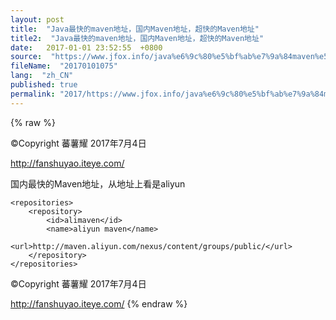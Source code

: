```yaml
---
layout: post
title:  "Java最快的maven地址，国内Maven地址，超快的Maven地址"
title2:  "Java最快的maven地址，国内Maven地址，超快的Maven地址"
date:   2017-01-01 23:52:55  +0800
source:  "https://www.jfox.info/java%e6%9c%80%e5%bf%ab%e7%9a%84maven%e5%9c%b0%e5%9d%80%e5%9b%bd%e5%86%85maven%e5%9c%b0%e5%9d%80%e8%b6%85%e5%bf%ab%e7%9a%84maven%e5%9c%b0%e5%9d%80.html"
fileName:  "20170101075"
lang:  "zh_CN"
published: true
permalink: "2017/https://www.jfox.info/java%e6%9c%80%e5%bf%ab%e7%9a%84maven%e5%9c%b0%e5%9d%80%e5%9b%bd%e5%86%85maven%e5%9c%b0%e5%9d%80%e8%b6%85%e5%bf%ab%e7%9a%84maven%e5%9c%b0%e5%9d%80.html"
---
```

{% raw %}
>>>>>>>>>>>>>>>>>>>>>>>>>>>>>>>>

©Copyright 蕃薯耀 2017年7月4日

http://fanshuyao.iteye.com/

国内最快的Maven地址，从地址上看是aliyun

    <repositories>
    	<repository>
    		<id>alimaven</id>
    		<name>aliyun maven</name>
    		<url>http://maven.aliyun.com/nexus/content/groups/public/</url>
    	</repository>
    </repositories>

>>>>>>>>>>>>>>>>>>>>>>>>>>>>>>>>

©Copyright 蕃薯耀 2017年7月4日

http://fanshuyao.iteye.com/
{% endraw %}
